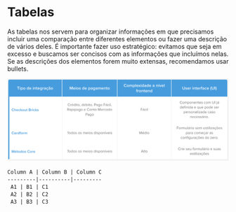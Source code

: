 # Tabelas

As tabelas nos servem para organizar informações em que precisamos incluir uma comparação entre diferentes elementos ou fazer uma descrição de vários deles. É importante fazer uso estratégico: evitamos que seja em excesso e buscamos ser concisos com as informações que incluímos nelas. Se as descrições dos elementos forem muito extensas, recomendamos usar bullets.

![table-example](/images/style-guide/table-example-pt.png)


```markdown
Column A | Column B | Column C
---------|----------|---------
 A1 | B1 | C1
 A2 | B2 | C2
 A3 | B3 | C3
```

